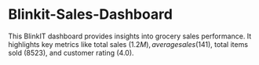 # Blinkit-Sales-Dashboard
This BlinkIT dashboard provides insights into grocery sales performance. It highlights key metrics like total sales ($1.2M), average sales ($141), total items sold (8523), and customer rating (4.0).
